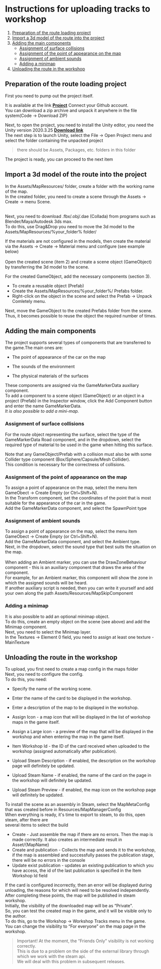 <h1>Instructions for uploading tracks to workshop</h1>

1. [Preparation of the route loading project](https://github.com/CarXTechnologies/dro-map-uploader#preparation-of-the-route-loading-project)
2. [Import a 3d model of the route into the project](https://github.com/CarXTechnologies/dro-map-uploader#import-a-3d-model-of-the-route-into-the-project)
3. [Adding the main components](https://github.com/CarXTechnologies/dro-map-uploader#adding-the-main-components)
   - [Assignment of surface collisions](https://github.com/CarXTechnologies/dro-map-uploader#assignment-of-surface-collisions)
   - [Assignment of the point of appearance on the map](https://github.com/CarXTechnologies/dro-map-uploader#assignment-of-the-point-of-appearance-on-the-map)
   - [Assignment of ambient sounds](https://github.com/CarXTechnologies/dro-map-uploader#assignment-of-ambient-sounds)
   - [Adding a minimap](https://github.com/CarXTechnologies/dro-map-uploader#adding-a-minimap)
4. [Unloading the route in the workshop](https://github.com/CarXTechnologies/dro-map-uploader#unloading-the-route-in-the-workshop)

<h2>Preparation of the route loading project</h2>
First you need to pump out the project itself. <br>

It is available at the link **[Project](https://github.com/CarXTechnologies/dro-map-uploader)** Connect your Github account. <br>
You can download a zip archive and unpack it anywhere in the file system(Code → Download ZIP)<br>

Next, to open the project, you need to install the Unity editor, you need the Unity version 2020.3.25 **[Download link](https://download.unity3d.com/download_unity/9b9180224418/Windows64EditorInstaller/UnitySetup64-2020.3.25f1.exe)** <br>
The next step is to launch Unity, select the File → Open Project menu and select the folder containing the unpacked project 
>there should be Assets, Packages, etc. folders in this folder<br>

The project is ready, you can proceed to the next item

<h2>Import a 3d model of the route into the project</h2>
In the Assets/MapResources/ folder, create a folder with the working name of the map.<br>
In the created folder, you need to create a scene through the Assets → Create → menu Scene.<br><br>

Next, you need to download .fbx/.obj/.dae (Collada) from programs such as Blender/Maya/Autodesk 3ds max.<br>
To do this, use Drag&Drop you need to move the 3d model to the Assets/MapResources/%your_folder% folder/<br>

If the materials are not configured in the models, then create the material via the Assets → Create → Material menu and configure (see example below)<br><br>
Open the created scene (item 2) and create a scene object (GameObject) by transferring the 3d model to the scene.<br>

For the created GameObject, add the necessary components (section 3).<br>
- To create a reusable object (Prefab)<br>
- Create the Assets/MapResources/%your_folder%/ Prefabs folder.<br>
- Right-click on the object in the scene and select the Prefab → Unpack Comletely menu.<br>

Next, move the GameObject to the created Prefabs folder from the scene.<br>
Thus, it becomes possible to reuse the object the required number of times.<br>

<h2>Adding the main components</h2>
The project supports several types of components that are transferred to the game.The main ones are:<br>

- The point of appearance of the car on the map
  
- The sounds of the environment
  
- The physical materials of the surfaces<br>

These components are assigned via the GameMarkerData auxiliary component.<br>
To add a component to a scene object (GameObject) or an object in a project (Prefab) in the Inspector window, click the Add Component button and enter the name GameMarkerData.<br>
*It is also possible to add a mini-map.*<br>

<h3>Assignment of surface collisions</h3>
For the route object representing the surface, select the type of the GameMarkerData Road component, and in the dropdown, select the required type of material to be used in the game when hitting this surface.<br>

Note that any GameObject/Prefab with a collision must also be with some Collider type component (Box/Sphere/Capsule/Mesh Collider).<br>
This condition is necessary for the correctness of collisions.<br>

<h3>Assignment of the point of appearance on the map</h3>
To assign a point of appearance on the map, select the menu item GameObect → Create Empty (or Ctrl+Shift+N).<br>
In the Transform component, set the coordinates of the point that is most suitable for the appearance of the car in the game.<br> Add the GameMarkerData component, and select the SpawnPoint type<br>

<h3>Assignment of ambient sounds</h3>
To assign a point of appearance on the map, select the menu item GameObect → Create Empty (or Ctrl+Shift+N).<br>
Add the GameMarkerData component, and select the Ambient type.<br>
Next, in the dropdown, select the sound type that best suits the situation on the map.<br>
<br>
When adding an Ambient marker, you can use the DrawZoneBehaviour component - this is an auxiliary component that draws the area of the component.<br>
For example, for an Ambient marker, this component will show the zone in which the assigned sounds will be heard.<br>
If another auxiliary script is needed, then you can write it yourself and add your own along the path Assets/Resources/MapSkipComponent<br>

<h3>Adding a minimap</h3>
It is also possible to add an optional minimap object.<br>
To do this, create an empty object on the scene (see above) and add the Minimap component. <br>
Next, you need to select the Minimap layer. <br>
In the Textures → Element 0 field, you need to assign at least one texture - MainTexture<br>

<h2>Unloading the route in the workshop</h2>
To upload, you first need to create a map config in the maps folder<br>
Next, you need to configure the config. <br>
To do this, you need:<br>

- Specify the name of the working scene.

- Enter the name of the card to be displayed in the workshop.

- Enter a description of the map to be displayed in the workshop.

- Assign Icon - a map icon that will be displayed in the list of workshop maps in the game itself.

- Assign a Large icon - a preview of the map that will be displayed in the workshop and when entering the map in the game itself.
  
- Item Workshop Id - the ID of the card received when uploaded to the workshop (assigned automatically after publication).

- Upload Steam Description - if enabled, the description on the workshop page will definitely be updated.

- Upload Steam Name - if enabled, the name of the card on the page in the workshop will definitely be updated.
  
- Upload Steam Preview - if enabled, the map icon on the workshop page will definitely be updated.

To install the scene as an assembly in Steam, select the MapMetaConfig that was created before in Resources/MapManagerConfig<br>
When everything is ready, it's time to export to steam, to do this, open steam, after there are<br>
several items to select the build<br>

- Create - Just assemble the map if there are no errors. Then the map is made correctly. It also creates an intermediate result in Asset/{MapName}
- Create and publication - Collects the map and sends it to the workshop, if the map is assembled and successfully passes the publication stage, there will be no errors in the console
- Update exist publication - updates an existing publication to which you have access, the id of the last publication is specified in the Item Workshop Id field

If the card is configured incorrectly, then an error will be displayed during unloading, the reasons for which will need to be resolved independently.<br>
After completing these points, the map will be published in steam workshop. <br>
Initially, the visibility of the downloaded map will be as “Private". <br>
So, you can test the created map in the game, and it will be visible only to the author.<br>
To do this, go to the Workshop → Workshop Tracks menu in the game. <br>
You can change the visibility to “For everyone" on the map page in the workshop.<br>

>Important! At the moment, the “Friends Only" visibility is not working correctly.<br>
>This is due to a problem on the side of the external library through which we work with the steam api.<br>
>We will deal with this problem in subsequent releases.<br>
